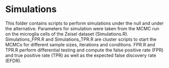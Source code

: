 # Simulations

This folder contains scripts to perform simulations under the null and under
the alternative. Parameters for simulation were taken from the MCMC run on the
microglia cells of the Zeisel dataset (Simulations.R). Simulations_FPR.R and
Simulations_TPR.R are cluster scripts to start the MCMCs for different sample 
sizes, iterations and conditions. FPR.R and TPR.R perform differential testing 
and compute the false positive rate (FPR) and true positive rate (TPR) as well 
as the expected false discovery rate (EFDR).